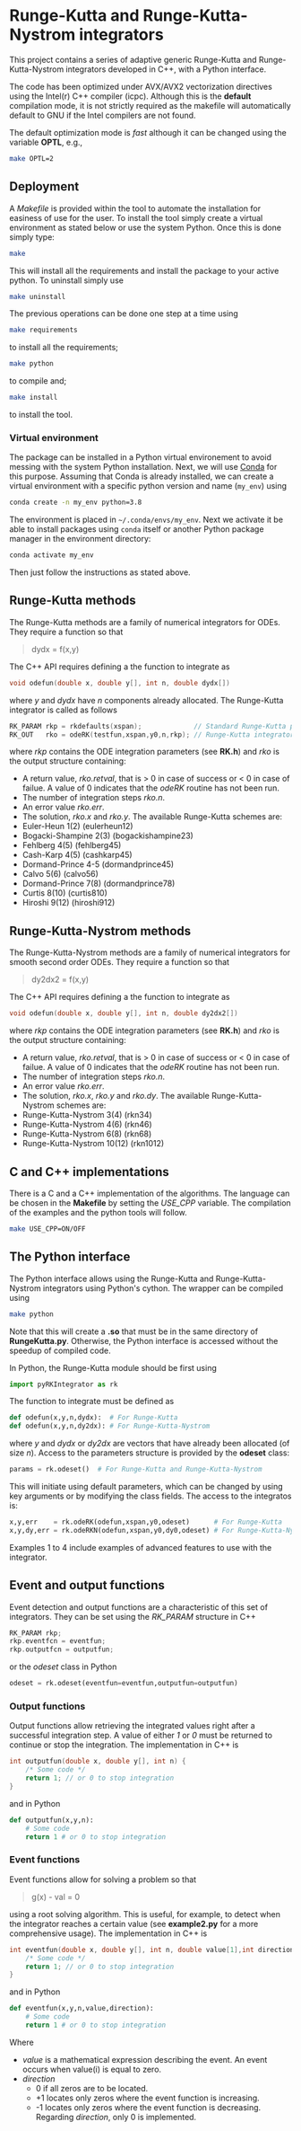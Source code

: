 # Runge-Kutta and Runge-Kutta-Nystrom integrators

This project contains a series of adaptive generic Runge-Kutta and Runge-Kutta-Nystrom integrators developed in C++, with a Python interface.

The code has been optimized under AVX/AVX2 vectorization directives using the Intel(r) C++ compiler (icpc). Although this is the **default** compilation mode, it is not strictly required as the makefile will automatically default to GNU if the Intel compilers are not found.

The default optimization mode is *fast* although it can be changed using the variable **OPTL**, e.g.,
```bash
make OPTL=2
```

## Deployment

A _Makefile_ is provided within the tool to automate the installation for easiness of use for the user. To install the tool simply create a virtual environment as stated below or use the system Python. Once this is done simply type:
```bash
make
```
This will install all the requirements and install the package to your active python. To uninstall simply use
```bash
make uninstall
```

The previous operations can be done one step at a time using
```bash
make requirements
```
to install all the requirements;
```bash
make python
```
to compile and;
```bash
make install
```
to install the tool.

### Virtual environment

The package can be installed in a Python virtual environement to avoid messing with the system Python installation.
Next, we will use [Conda](https://docs.conda.io/projects/conda/en/latest/index.html) for this purpose.
Assuming that Conda is already installed, we can create a virtual environment with a specific python version and name (`my_env`) using
```bash
conda create -n my_env python=3.8
```
The environment is placed in `~/.conda/envs/my_env`.
Next we activate it be able to install packages using `conda` itself or another Python package manager in the environment directory:
```bash
conda activate my_env
```
Then just follow the instructions as stated above.

## Runge-Kutta methods

The Runge-Kutta methods are a family of numerical integrators for ODEs. They require a function so that
> dydx = f(x,y)

The C++ API requires defining a the function to integrate as
```C++
void odefun(double x, double y[], int n, double dydx[])
```
where *y* and *dydx* have *n* components already allocated. The Runge-Kutta integrator is called as follows
```c++
RK_PARAM rkp = rkdefaults(xspan);             // Standard Runge-Kutta parameters
RK_OUT   rko = odeRK(testfun,xspan,y0,n,rkp); // Runge-Kutta integrator
```
where *rkp* contains the ODE integration parameters (see **RK.h**) and *rko* is the output structure containing:
*	A return value, *rko.retval*, that is > 0 in case of success or < 0 in case of failue. A value of 0 indicates that the *odeRK* routine has not been run.
*	The number of integration steps *rko.n*.
*	An error value *rko.err*.
*	The solution, *rko.x* and *rko.y*.
The available Runge-Kutta schemes are:
*	Euler-Heun 1(2) (eulerheun12)
*	Bogacki-Shampine 2(3) (bogackishampine23)
*	Fehlberg 4(5) (fehlberg45)
*	Cash-Karp 4(5) (cashkarp45)
*	Dormand-Prince 4-5 (dormandprince45)
*	Calvo 5(6) (calvo56)
*	Dormand-Prince 7(8) (dormandprince78)
*	Curtis 8(10) (curtis810)
*	Hiroshi 9(12) (hiroshi912)

## Runge-Kutta-Nystrom methods

The Runge-Kutta-Nystrom methods are a family of numerical integrators for smooth second order ODEs. They require a function so that
> dy2dx2 = f(x,y)

The C++ API requires defining a the function to integrate as
```C++
void odefun(double x, double y[], int n, double dy2dx2[])
```
where *rkp* contains the ODE integration parameters (see **RK.h**) and *rko* is the output structure containing:
*	A return value, *rko.retval*, that is > 0 in case of success or < 0 in case of failue. A value of 0 indicates that the *odeRK* routine has not been run.
*	The number of integration steps *rko.n*.
*	An error value *rko.err*.
*	The solution, *rko.x*, *rko.y* and *rko.dy*.
The available Runge-Kutta-Nystrom schemes are:
*	Runge-Kutta-Nystrom 3(4) (rkn34)
*	Runge-Kutta-Nystrom 4(6) (rkn46)
*	Runge-Kutta-Nystrom 6(8) (rkn68)
*	Runge-Kutta-Nystrom 10(12) (rkn1012)

## C and C++ implementations

There is a C and a C++ implementation of the algorithms. The language can be chosen in the **Makefile** by setting the *USE_CPP* variable. The compilation of the examples and the python tools will follow.
```bash
make USE_CPP=ON/OFF
```

## The Python interface

The Python interface allows using the Runge-Kutta and Runge-Kutta-Nystrom integrators using Python's cython. The wrapper can be compiled using
```bash
make python
```
Note that this will create a **.so** that must be in the same directory of **RungeKutta.py**. Otherwise, the Python interface is accessed without the speedup of compiled code.

In Python, the Runge-Kutta module should be first using
```python
import pyRKIntegrator as rk
```
The function to integrate must be defined as
```python
def odefun(x,y,n,dydx):  # For Runge-Kutta
def odefun(x,y,n,dy2dx): # For Runge-Kutta-Nystrom
```
where *y* and *dydx* or *dy2dx* are vectors that have already been allocated (of size *n*). Access to the parameters structure is provided by the **odeset** class:
```python
params = rk.odeset()  # For Runge-Kutta and Runge-Kutta-Nystrom
```
This will initiate using default parameters, which can be changed by using key arguments or by modifying the class fields. The access to the integratos is:
```python
x,y,err    = rk.odeRK(odefun,xspan,y0,odeset)      # For Runge-Kutta
x,y,dy,err = rk.odeRKN(odefun,xspan,y0,dy0,odeset) # For Runge-Kutta-Nystrom
```
Examples 1 to 4 include examples of advanced features to use with the integrator.

## Event and output functions

Event detection and output functions are a characteristic of this set of integrators. They can be set using the *RK_PARAM* structure in C++
```c++
RK_PARAM rkp;
rkp.eventfcn = eventfun;
rkp.outputfcn = outputfun;
```
or the *odeset* class in Python
```python
odeset = rk.odeset(eventfun=eventfun,outputfun=outputfun)
```

### Output functions

Output functions allow retrieving the integrated values right after a successful integration step. A value of either *1* or *0* must be returned to continue or stop the integration. The implementation in C++ is
```c++
int outputfun(double x, double y[], int n) {
	/* Some code */
	return 1; // or 0 to stop integration
}
```
and in Python
```python
def outputfun(x,y,n):
	# Some code
	return 1 # or 0 to stop integration
```

### Event functions

Event functions allow for solving a problem so that 
> g(x) - val = 0

using a root solving algorithm. This is useful, for example, to detect when the integrator reaches a certain value (see **example2.py** for a more comprehensive usage). The implementation in C++ is
```c++
int eventfun(double x, double y[], int n, double value[1],int direction[1]) {
	/* Some code */
	return 1; // or 0 to stop integration
}
```
and in Python
```python
def eventfun(x,y,n,value,direction):
	# Some code
	return 1 # or 0 to stop integration
```
Where
*	*value* is a mathematical expression describing the event. An event occurs when value(i) is equal to zero.
*	*direction*
    -	0 if all zeros are to be located.
    -	+1 locates only zeros where the event function is increasing.
    -	-1 locates only zeros where the event function is decreasing.
Regarding *direction*, only 0 is implemented.